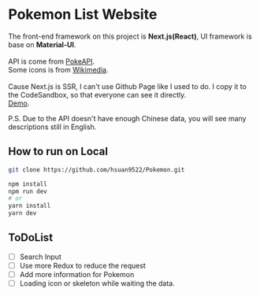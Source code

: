 # Pokemon List Website

The front-end framework on this project is  **Next.js(React)**, UI framework is base on **Material-UI**.
\
\
API is come from [PokeAPI](https://pokeapi.co/).
\
Some icons is from [Wikimedia](https://commons.wikimedia.org/wiki/Category:Pok%C3%A9mon_types_icons).
\
\
Cause Next.js is SSR, I can't use Github Page like I used to do.
I copy it to the CodeSandbox, so that everyone can see it directly.
<br/>
[Demo](https://1tu54.sse.codesandbox.io/).

P.S. Due to the API doesn't have enough Chinese data, you will see many descriptions still in English.


## How to run on Local
```bash
git clone https://github.com/hsuan9522/Pokemon.git

npm install
npm run dev
# or
yarn install
yarn dev
```

## ToDoList
- [ ] Search Input
- [ ] Use more Redux to reduce the request
- [ ] Add more information for Pokemon
- [ ] Loading icon or skeleton while waiting the data.

<!-- ## Deploy your own

Deploy the example using [Vercel](https://vercel.com):

[![Deploy with Vercel](https://vercel.com/button)](https://vercel.com/import/project?template=https://github.com/vercel/next.js/tree/canary/examples/hello-world) -->

